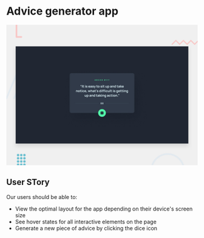 # Advice generator app

![Design preview for the Advice generator app coding challenge](./design/desktop-preview.jpg)


## User STory

Our users should be able to:

- View the optimal layout for the app depending on their device's screen size
- See hover states for all interactive elements on the page
- Generate a new piece of advice by clicking the dice icon




